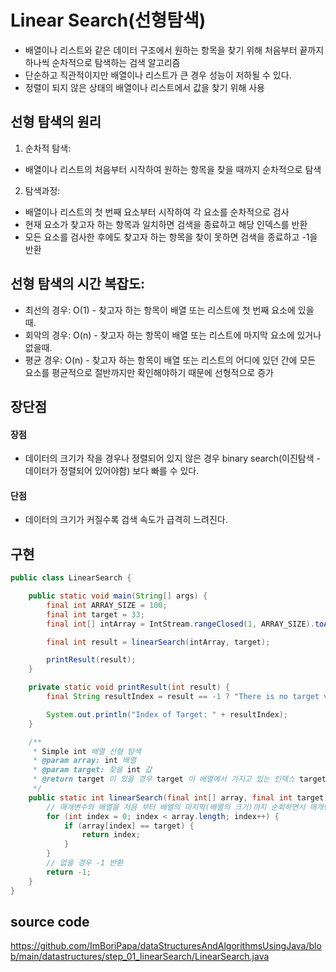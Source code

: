 # Linear Search(선형탐색)

- 배열이나 리스트와 같은 데이터 구조에서 원하는 항목을 찾기 위해 처음부터 끝까지 하나씩 순차적으로 탐색하는 검색 알고리즘
- 단순하고 직관적이지만 배열이나 리스트가 큰 경우 성능이 저하될 수 있다.
- 정렬이 되지 않은 상태의 배열이나 리스트에서 값을 찾기 위해 사용

## 선형 탐색의 원리
1. 순차적 탐색:
- 배열이나 리스트의 처음부터 시작하여 원하는 항목을 찾을 때까지 순차적으로 탐색
2. 탐색과정:
- 배열이나 리스트의 첫 번째 요소부터 시작하여 각 요소를 순차적으로 검사
- 현재 요소가 찾고자 하는 항목과 일치하면 검색을 종료하고 해당 인덱스를 반환
- 모든 요소를 검사한 후에도 찾고자 하는 항목을 찾이 못하면 검색을 종료하고 -1을 반환
         
## 선형 탐색의 시간 복잡도:
- 최선의 경우: O(1) - 찾고자 하는 항목이 배열 또는 리스트에 첫 번째 요소에 있을 때.
- 회악의 경우: O(n) - 찾고자 하는 항목이 배열 또는 리스트에 마지막 요소에 있거나 없을때.
- 평균 경우: O(n) - 찾고자 하는 항목이 배열 또는 리스트의 어디에 있던 간에 모든 요소를 평균적으로 절반까지만 확인해야하기 때문에 선형적으로 증가

## 장단점
#### 장점 
- 데이터의 크기가 작을 경우나 정렬되어 있지 않은 경우 binary search(이진탐색 - 데이터가 정렬되어 있어야함) 보다 빠를 수 있다.
#### 단점
- 데이터의 크기가 커질수록 검색 속도가 급격히 느려진다.
  

## 구현
```java
public class LinearSearch {

    public static void main(String[] args) {
        final int ARRAY_SIZE = 100;
        final int target = 33;
        final int[] intArray = IntStream.rangeClosed(1, ARRAY_SIZE).toArray();

        final int result = linearSearch(intArray, target);

        printResult(result);
    }

    private static void printResult(int result) {
        final String resultIndex = result == -1 ? "There is no target value" : String.valueOf(result);

        System.out.println("Index of Target: " + resultIndex);
    }

    /**
     * Simple int 배열 선형 탐색
     * @param array: int 배열
     * @param target: 찾을 int 값
     * @return target 이 있을 경우 target 이 배열에서 가지고 있는 인덱스 target 이 없을 경우 -1 반환
     */
    public static int linearSearch(final int[] array, final int target) {
        // 매개변수의 배열을 처음 부터 배열의 마지막(배열의 크기)까지 순회하면서 매개변수 target 과 일치하면 해당 인덱스를 반환
        for (int index = 0; index < array.length; index++) {
            if (array[index] == target) {
                return index;
            }
        }
        // 없을 경우 -1 반환
        return -1;
    }
}
```

## source code
https://github.com/ImBoriPapa/dataStructuresAndAlgorithmsUsingJava/blob/main/datastructures/step_01_linearSearch/LinearSearch.java
  
